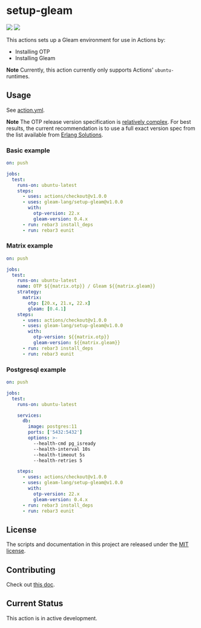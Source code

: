 # setup-gleam

[![](https://github.com/gleam-lang/setup-gleam/workflows/Test/badge.svg)](https://github.com/gleam-lang/setup-gleam/actions)
[![](https://github.com/gleam-lang/setup-gleam/workflows/Licensed/badge.svg)](https://github.com/gleam-lang/setup-gleam/actions)

This actions sets up a Gleam environment for use in Actions by:

- Installing OTP
- Installing Gleam

**Note** Currently, this action currently only supports Actions' `ubuntu-` runtimes.

## Usage

See [action.yml](action.yml).

**Note** The OTP release version specification is [relatively
complex](http://erlang.org/doc/system_principles/versions.html#version-scheme).
For best results, the current recommendation is to use a full exact version
spec from the list available from [Erlang
Solutions](https://www.erlang-solutions.com/resources/download.html).

### Basic example

```yaml
on: push

jobs:
  test:
    runs-on: ubuntu-latest
    steps:
      - uses: actions/checkout@v1.0.0
      - uses: gleam-lang/setup-gleam@v1.0.0
        with:
          otp-version: 22.x
          gleam-version: 0.4.x
      - run: rebar3 install_deps
      - run: rebar3 eunit
```

### Matrix example

```yaml
on: push

jobs:
  test:
    runs-on: ubuntu-latest
    name: OTP ${{matrix.otp}} / Gleam ${{matrix.gleam}}
    strategy:
      matrix:
        otp: [20.x, 21.x, 22.x]
        gleam: [0.4.1]
    steps:
      - uses: actions/checkout@v1.0.0
      - uses: gleam-lang/setup-gleam@v1.0.0
        with:
          otp-version: ${{matrix.otp}}
          gleam-version: ${{matrix.gleam}}
      - run: rebar3 install_deps
      - run: rebar3 eunit
```

### Postgresql example

```yaml
on: push

jobs:
  test:
    runs-on: ubuntu-latest

    services:
      db:
        image: postgres:11
        ports: ['5432:5432']
        options: >-
          --health-cmd pg_isready
          --health-interval 10s
          --health-timeout 5s
          --health-retries 5

    steps:
      - uses: actions/checkout@v1.0.0
      - uses: gleam-lang/setup-gleam@v1.0.0
        with:
          otp-version: 22.x
          gleam-version: 0.4.x
      - run: rebar3 install_deps
      - run: rebar3 eunit
```

## License

The scripts and documentation in this project are released under the [MIT license](LICENSE.md).

## Contributing

Check out [this doc](CONTRIBUTING.md).

## Current Status

This action is in active development.
